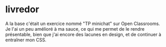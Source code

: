 # livredor
A la base c'était un exercice nommé "TP minichat" sur Open Classrooms. Je l'ai un peu amélioré à ma sauce, ce qui me permet de le rendre présentable, bien que j'ai encore des lacunes en design, et de continuer à entraîner mon CSS.
